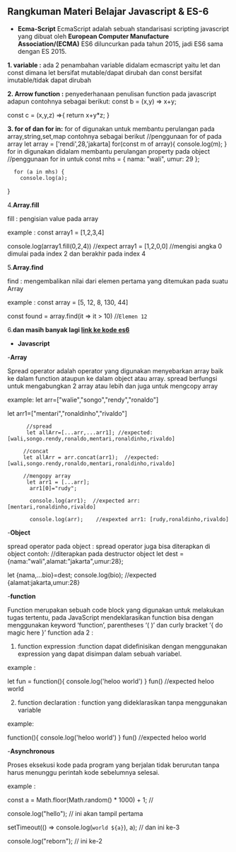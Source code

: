 ## Rangkuman Materi Belajar Javascript & ES-6
* **Ecma-Script**
EcmaScript adalah sebuah standarisasi scripting javascript yang dibuat oleh **European Computer Manufacture Association/(ECMA)**
ES6 diluncurkan pada tahun 2015, jadi ES6 sama dengan ES 2015. 

**1. variable :**
ada 2 penambahan variable didalam ecmascript yaitu let dan const dimana let bersifat mutable/dapat dirubah dan const bersifat imutable/tidak dapat dirubah

**2. Arrow function :**
penyederhanaan penulisan function pada javascript adapun contohnya sebagai berikut:
const b = (x,y) => x+y;

const c = (x,y,z) =>{
       return x+y*z;
 }
 
**3. for of dan for in:**
for of digunakan untuk membantu perulangan pada array,string,set,map contohnya sebagai berikut
//penggunaan for of pada array
let array = ['rendi',28,'jakarta]
for(const m of array){
      console.log(m);
 }
 for in digunakan didalam membantu perulangan property pada object
 //penggunaan for in untuk
 const mhs = {
        nama: "wali",
         umur: 29
    };

      for (a in mhs) {
        console.log(a);
}

4.**Array.fill**

fill : pengisian value pada array

example :
const array1 = [1,2,3,4]

console.log(array1.fill(0,2,4)) //expect array1 = [1,2,0,0] //mengisi angka 0 dimulai pada index 2 dan berakhir pada index 4

5.**Array.find**

find : mengembalikan nilai dari elemen pertama yang ditemukan pada suatu Array

example :
const array = [5, 12, 8, 130, 44]

const found = array.find(it => it > 10) 			//`Elemen 12`

6.**dan masih banyak lagi [link ke kode es6](http://es6-features.org/)**

* **Javascript**

-**Array**

Spread operator adalah operator yang digunakan menyebarkan array baik ke dalam function ataupun ke dalam object atau array.
spread berfungsi untuk mengabungkan 2 array atau lebih dan juga untuk mengcopy array

example:
let arr=["walie","songo","rendy","ronaldo"]

let arr1=["mentari","ronaldinho","rivaldo"]

          //spread
          let allArr=[...arr,...arr1]; //expected:[wali,songo.rendy,ronaldo,mentari,ronaldinho,rivaldo]
          
         //concat
         let allArr = arr.concat(arr1);  //expected:[wali,songo.rendy,ronaldo,mentari,ronaldinho,rivaldo]              

         //mengopy array
          let arr1 = [...arr]; 
           arr1[0]="rudy";  
           
           console.log(arr1);  //expected arr: [mentari,ronaldinho,rivaldo]
           
           console.log(arr);    //expexted arr1: [rudy,ronaldinho,rivaldo] 
-**Object**

spread operator pada object : spread operator juga bisa diterapkan di object
contoh:
//diterapkan pada destructor object
let dest = {nama:"wali",alamat:"jakarta",umur:28};

let {nama,...bio}=dest;
console.log(bio); //expected {alamat:jakarta,umur:28} 

-**function**

Function merupakan sebuah code block yang digunakan untuk melakukan tugas tertentu, pada JavaScript mendeklarasikan function bisa dengan menggunakan keyword ‘function’, parentheses ‘( )’ dan curly bracket ‘{ do magic here }’
function ada 2 : 
1. function expression :function dapat didefinisikan dengan menggunakan expression yang dapat disimpan dalam sebuah variabel.

  example :
  
  let fun = function(){
     console.log('heloo world')
 } 
 fun() //expected heloo world
 
2. function declaration : function yang dideklarasikan tanpa menggunakan variable

example:

function(){
     console.log('heloo world')
 } 
 fun() //expected heloo world

-**Asynchronous**

Proses eksekusi kode pada program yang berjalan tidak berurutan tanpa harus menunggu perintah kode sebelumnya selesai.

example :

const a = Math.floor(Math.random() * 1000) + 1;  //

console.log("hello");                            // ini akan tampil pertama

setTimeout(() => console.log(`world ${a}`), a);  // dan ini ke-3

console.log("reborn");                          // ini ke-2

